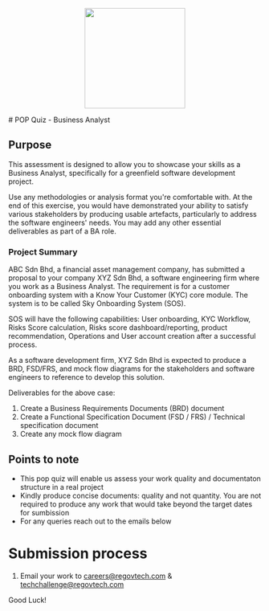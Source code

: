 <p align="center"> 
    <img src="https://regov-store.s3.ap-southeast-1.amazonaws.com/REGOV+Logo_CMYK.png" width="200" >
</p>
# POP Quiz - Business Analyst

## Purpose
This assessment is designed to allow you to showcase your skills as a Business Analyst, specifically for a greenfield software development project.

Use any methodologies or analysis format you're comfortable with. At the end of this exercise, you would have demonstrated your ability to satisfy various stakeholders by producing usable artefacts, particularly to address the software engineers' needs. You may add any other essential deliverables as part of a BA role.

### Project Summary

ABC Sdn Bhd, a financial asset management company, has submitted a proposal to your company XYZ Sdn Bhd, a software engineering firm where you work as a Business Analyst. The requirement is for a customer onboarding system with a Know Your Customer (KYC) core module. The system is to be called Sky Onboarding System (SOS).

SOS will have the following capabilities: User onboarding, KYC Workflow, Risks Score calculation, Risks score dashboard/reporting, product recommendation, Operations and User account creation after a successful process.

As a software development firm, XYZ Sdn Bhd is expected to produce a BRD, FSD/FRS, and mock flow diagrams for the stakeholders and software engineers to reference to develop this solution.

Deliverables for the above case:
1. Create a Business Requirements Documents (BRD) document
2. Create a Functional Specification Document (FSD / FRS) / Technical specification document
3. Create any mock flow diagram
 ## Points to note
  - This pop quiz will enable us assess your work quality and documentaton structure in a real project
  - Kindly produce concise documents: quality and not quantity. You are not required to produce any work that would take beyond the target dates for sumbission
  - For any queries reach out to the emails below

# Submission process

1. Email your work to careers@regovtech.com & techchallenge@regovtech.com

Good Luck!
